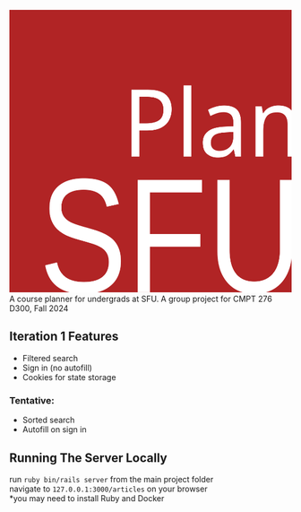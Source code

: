 ![PlanSFU](assets/PlanSFU.svg "PlanSFU")\
A course planner for undergrads at SFU. A group project for CMPT 276 D300, Fall 2024

## Iteration 1 Features ##
- Filtered search
- Sign in (no autofill)
- Cookies for state storage
### Tentative: ###
- Sorted search
- Autofill on sign in

## Running The Server Locally ##
run `ruby bin/rails server` from the main project folder\
navigate to `127.0.0.1:3000/articles` on your browser\
*you may need to install Ruby and Docker